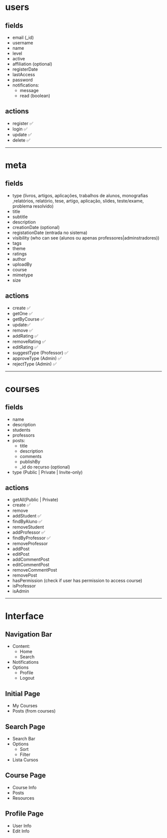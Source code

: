 # users
## fields
- email (_id)
- username 
- name
- level
- active
- affiliation (optional)
- registerDate
- lastAccess 
- password
- notifications:
    - message
    - read (boolean)

## actions
- register ✅
- login ✅
- update ✅
- delete ✅

---
# meta
## fields
- type (livros, artigos, aplicações, trabalhos de alunos, monografias ,relatórios, relatório, tese, artigo, aplicação, slides,
teste/exame, problema resolvido)
- title
- subtitle
- description
- creationDate (optional)
- registationDate (entrada no sistema)
- visibility (who can see (alunos ou apenas professores|adminstradores))
- tags
- theme
- ratings 
- author
- uploadBy
- course
- mimetype
- size


## actions
- create ✅
- getOne ✅
- getByCourse ✅
- update✅
- remove ✅
- addRating ✅
- removeRating ✅
- editRating ✅
- suggestType (Professor) ✅
- approveType (Admin) ✅
- rejectType (Admin) ✅

--- 
# courses
## fields
- name
- description
- students
- professors
- posts: 
    - title
    - description
    - comments
    - publishBy
    - _id do recurso (optional)
- type (Public | Private | Invite-only)

## actions
- getAll(Public | Private) 
- create ✅
- remove
- addStudent ✅
- findByAluno ✅
- removeStudent
- addProfessor ✅
- findByProfessor ✅
- removeProfessor
- addPost
- editPost
- addCommentPost
- editCommentPost
- removeCommentPost
- removePost
- hasPermission (check if user has permission to access course)
- isProfessor 
- isAdmin 

--- 

# Interface

## Navigation Bar
- Content:
    - Home
    - Search
- Notifications
- Options
    - Profile
    - Logout

## Initial Page

- My Courses
- Posts (from courses)

## Search Page
- Search Bar
- Options
    - Sort
    - Filter
- Lista Cursos

## Course Page

- Course Info
- Posts
- Resources

## Profile Page
- User Info
- Edit Info
